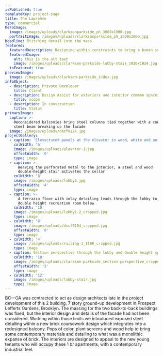 ```yaml
---
isPublished: true
templateKey: project-page
title: The Lawrence
type: commercial
heroImage:
  image: /images/uploads/clarksonparkside_ph_3800x1900.jpg
  portraitImage: /images/uploads/clarksonparkside_ph_1500x2000.jpg
headline: Stitching detail into the mass
featured:
  featuredDescription: Designing within constraints to bring a human scale to a brick box
  featuredImage:
    alt: this is the alt text
    image: /images/uploads/clarkson-parkside-lobby-stair_1820x1024.jpg
  isFeatured: true
previewImage:
  image: /images/uploads/clarkson-parkside_index.jpg
infoObject:
  - description: Private Developer
    title: Client
  - description: Design Assist for exteriors and interior common spaces
    title: scope
  - description: In construction
    title: Status
primaryImage:
  caption: >-
    Reconsidered balconies bring steel columns tied together with a continuous
    steel beam breaking up the facade
  image: /images/uploads/dscf9124.jpg
projectGallery:
  - caption: 'Elevecture® panels at the elevator in wood, white and perforated metal'
    colWidth: '6'
    image: /images/uploads/elevator-1.jpg
    offsetWidth: '0'
    type: image
  - caption: >-
      Weaving the perforated metal to the interior, a steel and wood
      double-height stair activates the cellar
    colWidth: '8'
    image: /images/uploads/lobby3.jpg
    offsetWidth: '4'
    type: image
  - caption: >-
      A terrazzo floor with inlay detailing leads through the lobby to the
      double height recreation room below
    colWidth: '10'
    image: /images/uploads/lobby1.2_cropped.jpg
    type: image
  - colWidth: '8'
    image: /images/uploads/dscf9154_cropped.jpg
    offsetWidth: '0'
    type: image
  - colWidth: '4'
    image: /images/uploads/railing-1_1160_cropped.jpg
    type: image
  - caption: Section perspective through the lobby and double height space
    colWidth: '10'
    image: /images/uploads/clarkson-parkside_section-perspective_cropped.jpg
    offsetWidth: '2'
    type: image
  - colWidth: '12'
    image: /images/uploads/lobby-stair.jpg
    type: image
---
```

BC—OA was contracted to act as design architects late in the project development of this 2 building, 7 story ground-up development in Prospect Lefferts Gardens, Brooklyn. The massing for the two back-to-back buildings was fixed, but the interior design and details of the facade had not been considered. Working within those limits we introduced exposed steel detailing within a new brick coursework design which integrates into a redesigned balcony. Pops of color, plant screens and wood help to bring some contemporary materials and detailing to what was a monolithic expanse of brick. The interiors are designed to appeal to the new young tenants who will occupy these 1 br apartments, with a contemporary industrial feel.

